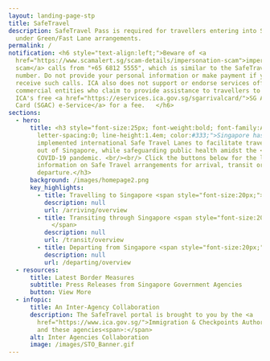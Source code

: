 ```yaml
---
layout: landing-page-stp
title: SafeTravel
description: SafeTravel Pass is required for travellers entering into Singapore
  under Green/Fast Lane arrangements.
permalink: /
notification: <h6 style="text-align:left;">Beware of <a
  href="https://www.scamalert.sg/scam-details/impersonation-scam">impersonation
  scam</a> calls from "+65 6812 5555", which is similar to the SafeTravel Enquiries Helpline
  number. Do not provide your personal information or make payment if you
  receive such calls. ICA also does not support or endorse services offered by
  commercial entities who claim to provide assistance to travellers to fill up
  ICA's free <a href="https://eservices.ica.gov.sg/sgarrivalcard/">SG Arrival
  Card (SGAC) e-Service</a> for a fee.   </h6>
sections:
  - hero:
      title: <h3 style="font-size:25px; font-weight:bold; font-family:Arial;
        letter-spacing:0; line-height:1.4em; color:#333;">Singapore has
        implemented international Safe Travel Lanes to facilitate travel in and
        out of Singapore, while safeguarding public health amidst the <br/>
        COVID-19 pandemic. <br/><br/> Click the buttons below for the latest
        information on Safe Travel arrangements for arrival, transit or
        departure.</h3>
      background: /images/homepage2.png
      key_highlights:
        - title: Travelling to Singapore <span style="font-size:20px;"> &#187; </span>
          description: null
          url: /arriving/overview
        - title: Transiting through Singapore <span style="font-size:20px;"> &#187;
            </span>
          description: null
          url: /transit/overview
        - title: Departing from Singapore <span style="font-size:20px;"> &#187; </span>
          description: null
          url: /departing/overview
  - resources:
      title: Latest Border Measures
      subtitle: Press Releases from Singapore Government Agencies
      button: View More
  - infopic:
      title: An Inter-Agency Collaboration
      description: The SafeTravel portal is brought to you by the <a
        href="https://www.ica.gov.sg/">Immigration & Checkpoints Authority</a>
        and these agencies<span>:</span>
      alt: Inter Agencies Collaboration
      image: /images/STO_Banner.gif
---
```

